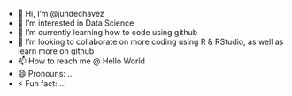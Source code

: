 - 👋 Hi, I’m @jundechavez
- 👀 I’m interested in Data Science
- 🌱 I’m currently learning how to code using github
- 💞️ I’m looking to collaborate on more coding using R & RStudio, as well as learn more on github
- 📫 How to reach me @ Hello World
- 😄 Pronouns: ...
- ⚡ Fun fact: ...

<!---
jundechavez/jundechavez is a ✨ special ✨ repository because its `README.md` (this file) appears on your GitHub profile.
You can click the Preview link to take a look at your changes.
--->
